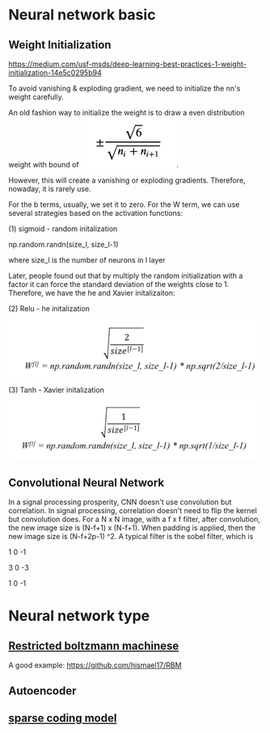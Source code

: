 # Neural network basic
## Weight Initialization
https://medium.com/usf-msds/deep-learning-best-practices-1-weight-initialization-14e5c0295b94

To avoid vanishing & exploding gradient, we need to initialize the nn's weight carefully. 

An old fashion way to initialize the weight is to draw a even distribution weight with bound of <img src = images/bound.png height = 100>. 

However, this will create a vanishing or exploding gradients. Therefore, nowaday, it is rarely use. 

For the b terms, usually, we set it to zero. For the W term, we can use several strategies based on the activation functions:

(1) sigmoid - random initalization

np.random.randn(size_l, size_l-1)

where size_l is the number of neurons in l layer

Later, people found out that by multiply the random initialization with a factor it can force the standard deviation of the weights close to 1. Therefore, we have the he and Xavier initalizaiton:

(2) Relu - he initalization
<img src = images/he.png>

(3) Tanh - Xavier initalization
<img src = images/Xavier.png>

## Convolutional Neural Network

In a signal processing prosperity, CNN doesn't use convolution but correlation. In signal processing, correlation doesn't need to flip the kernel but convolution does. For a N x N image, with a f x f filter, after convolution, the new image size is (N-f+1) x (N-f+1). When padding is applied, then the new image size is (N-f+2p-1) ^2. A typical filter is the sobel filter, which is 

1 0 -1

3 0 -3

1 0 -1



# Neural network type
## [Restricted boltzmann machinese](http://deeplearning.net/tutorial/rbm.html)
A good example: https://github.com/hismael17/RBM

## Autoencoder
## [sparse coding model](https://blog.metaflow.fr/sparse-coding-a-simple-exploration-152a3c900a7c)



